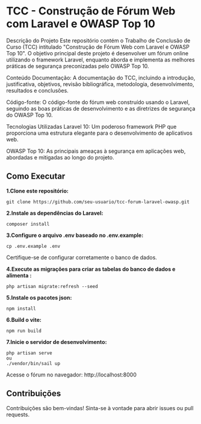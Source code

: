 
# TCC - Construção de Fórum Web com Laravel e OWASP Top 10

Descrição do Projeto
Este repositório contém o Trabalho de Conclusão de Curso (TCC) intitulado "Construção de Fórum Web com Laravel e OWASP Top 10". O objetivo principal deste projeto é desenvolver um fórum online utilizando o framework Laravel, enquanto aborda e implementa as melhores práticas de segurança preconizadas pelo OWASP Top 10.

Conteúdo
Documentação: A documentação do TCC, incluindo a introdução, justificativa, objetivos, revisão bibliográfica, metodologia, desenvolvimento, resultados e conclusões.

Código-fonte: O código-fonte do fórum web construído usando o Laravel, seguindo as boas práticas de desenvolvimento e as diretrizes de segurança do OWASP Top 10.

Tecnologias Utilizadas
Laravel 10: Um poderoso framework PHP que proporciona uma estrutura elegante para o desenvolvimento de aplicativos web.

OWASP Top 10: As principais ameaças à segurança em aplicações web, abordadas e mitigadas ao longo do projeto.


## Como Executar
**1.Clone este repositório:**

```
git clone https://github.com/seu-usuario/tcc-forum-laravel-owasp.git
```
**2.Instale as dependências do Laravel:**

```
composer install
```
**3.Configure o arquivo .env baseado no .env.example:**

```
cp .env.example .env
```
Certifique-se de configurar corretamente o banco de dados.

**4.Execute as migrações para criar as tabelas do banco de dados e alimenta :**
```
php artisan migrate:refresh --seed
```
**5.Instale os pacotes json:**
```
npm install
```
**6.Build o vite:**
```
npm run build
```
**7.Inicie o servidor de desenvolvimento:**
```
php artisan serve
ou
./vendor/bin/sail up
```

Acesse o fórum no navegador:
 http://localhost:8000

## Contribuições
Contribuições são bem-vindas! Sinta-se à vontade para abrir issues ou pull requests.
